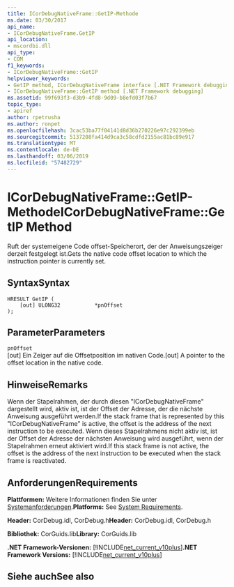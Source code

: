 ```yaml
---
title: ICorDebugNativeFrame::GetIP-Methode
ms.date: 03/30/2017
api_name:
- ICorDebugNativeFrame.GetIP
api_location:
- mscordbi.dll
api_type:
- COM
f1_keywords:
- ICorDebugNativeFrame::GetIP
helpviewer_keywords:
- GetIP method, ICorDebugNativeFrame interface [.NET Framework debugging]
- ICorDebugNativeFrame::GetIP method [.NET Framework debugging]
ms.assetid: 99f693f3-d3b9-4fd8-9d09-b8efd03f7b67
topic_type:
- apiref
author: rpetrusha
ms.author: ronpet
ms.openlocfilehash: 3cac53ba77f04141d8d36b270226e97c292399eb
ms.sourcegitcommit: 5137208fa414d9ca3c58cdfd2155ac81bc89e917
ms.translationtype: MT
ms.contentlocale: de-DE
ms.lasthandoff: 03/06/2019
ms.locfileid: "57482729"
---
```

# <a name="icordebugnativeframegetip-method"></a><span data-ttu-id="860df-102">ICorDebugNativeFrame::GetIP-Methode</span><span class="sxs-lookup"><span data-stu-id="860df-102">ICorDebugNativeFrame::GetIP Method</span></span>
<span data-ttu-id="860df-103">Ruft der systemeigene Code offset-Speicherort, der der Anweisungszeiger derzeit festgelegt ist.</span><span class="sxs-lookup"><span data-stu-id="860df-103">Gets the native code offset location to which the instruction pointer is currently set.</span></span>  
  
## <a name="syntax"></a><span data-ttu-id="860df-104">Syntax</span><span class="sxs-lookup"><span data-stu-id="860df-104">Syntax</span></span>  
  
```  
HRESULT GetIP (  
    [out] ULONG32           *pnOffset  
);  
```  
  
## <a name="parameters"></a><span data-ttu-id="860df-105">Parameter</span><span class="sxs-lookup"><span data-stu-id="860df-105">Parameters</span></span>  
 `pnOffset`  
 <span data-ttu-id="860df-106">[out] Ein Zeiger auf die Offsetposition im nativen Code.</span><span class="sxs-lookup"><span data-stu-id="860df-106">[out] A pointer to the offset location in the native code.</span></span>  
  
## <a name="remarks"></a><span data-ttu-id="860df-107">Hinweise</span><span class="sxs-lookup"><span data-stu-id="860df-107">Remarks</span></span>  
 <span data-ttu-id="860df-108">Wenn der Stapelrahmen, der durch diesen "ICorDebugNativeFrame" dargestellt wird, aktiv ist, ist der Offset der Adresse, der die nächste Anweisung ausgeführt werden.</span><span class="sxs-lookup"><span data-stu-id="860df-108">If the stack frame that is represented by this "ICorDebugNativeFrame" is active, the offset is the address of the next instruction to be executed.</span></span> <span data-ttu-id="860df-109">Wenn dieses Stapelrahmens nicht aktiv ist, ist der Offset der Adresse der nächsten Anweisung wird ausgeführt, wenn der Stapelrahmen erneut aktiviert wird.</span><span class="sxs-lookup"><span data-stu-id="860df-109">If this stack frame is not active, the offset is the address of the next instruction to be executed when the stack frame is reactivated.</span></span>  
  
## <a name="requirements"></a><span data-ttu-id="860df-110">Anforderungen</span><span class="sxs-lookup"><span data-stu-id="860df-110">Requirements</span></span>  
 <span data-ttu-id="860df-111">**Plattformen:** Weitere Informationen finden Sie unter [Systemanforderungen](../../../../docs/framework/get-started/system-requirements.md).</span><span class="sxs-lookup"><span data-stu-id="860df-111">**Platforms:** See [System Requirements](../../../../docs/framework/get-started/system-requirements.md).</span></span>  
  
 <span data-ttu-id="860df-112">**Header:** CorDebug.idl, CorDebug.h</span><span class="sxs-lookup"><span data-stu-id="860df-112">**Header:** CorDebug.idl, CorDebug.h</span></span>  
  
 <span data-ttu-id="860df-113">**Bibliothek:** CorGuids.lib</span><span class="sxs-lookup"><span data-stu-id="860df-113">**Library:** CorGuids.lib</span></span>  
  
 <span data-ttu-id="860df-114">**.NET Framework-Versionen:** [!INCLUDE[net_current_v10plus](../../../../includes/net-current-v10plus-md.md)]</span><span class="sxs-lookup"><span data-stu-id="860df-114">**.NET Framework Versions:** [!INCLUDE[net_current_v10plus](../../../../includes/net-current-v10plus-md.md)]</span></span>  
  
## <a name="see-also"></a><span data-ttu-id="860df-115">Siehe auch</span><span class="sxs-lookup"><span data-stu-id="860df-115">See also</span></span>

